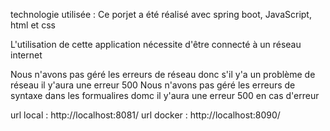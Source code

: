 technologie utilisée : Ce porjet a été réalisé avec spring boot, JavaScript, html et css

L'utilisation de cette application nécessite d'être connecté à un réseau internet

Nous n'avons pas géré les erreurs de réseau donc s'il y'a un problème de réseau il y'aura une erreur 500
Nous n'avons pas géré les erreurs de syntaxe dans les formualires domc il y'aura une erreur 500 en cas d'erreur

url local : http://localhost:8081/
url docker : http://localhost:8090/
